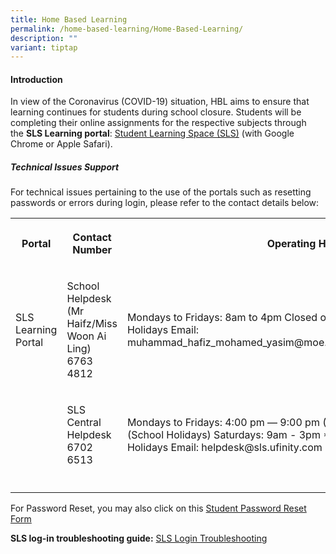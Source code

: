 ```yaml
---
title: Home Based Learning
permalink: /home-based-learning/Home-Based-Learning/
description: ""
variant: tiptap
---
```

<h4><strong>Introduction</strong></h4>
<p>In view of the Coronavirus&nbsp;(COVID-19) situation,&nbsp;HBL aims to
ensure that learning continues for students during school closure. Students
will be completing their online assignments for the respective subjects
through the&nbsp;<strong>SLS Learning portal</strong>:&nbsp;<a href="https://vle.learning.moe.edu.sg" rel="noopener noreferrer nofollow" target="_blank">Student Learning Space (SLS)</a> (with
Google Chrome or Apple Safari).</p>
<h5><strong>Technical Issues Support </strong></h5>
<p>For technical issues pertaining to the use of the portals such as resetting
passwords or errors during login, please refer to the contact details below:</p>
<table style="minWidth: 75px">
<colgroup>
<col>
<col>
<col>
</colgroup>
<tbody>
<tr>
<th rowspan="1" colspan="1">
<p>Portal</p>
</th>
<th rowspan="1" colspan="1">
<p>Contact Number</p>
</th>
<th rowspan="1" colspan="1">
<p>Operating Hours</p>
</th>
</tr>
<tr>
<td rowspan="1" colspan="1">
<p>SLS Learning Portal</p>
</td>
<td rowspan="1" colspan="1">
<p>School Helpdesk (Mr Haifz/Miss Woon Ai Ling) 6763 4812</p>
</td>
<td rowspan="1" colspan="1">
<p>Mondays to Fridays: 8am to 4pm Closed on Saturdays, Sunday and Public
Holidays Email: muhammad_hafiz_mohamed_yasim@moe.edu.sg/woon_ai_ling@moe.edu.sg</p>
</td>
</tr>
<tr>
<td rowspan="1" colspan="1">
<p></p>
</td>
<td rowspan="1" colspan="1">
<p>SLS Central Helpdesk 6702 6513</p>
</td>
<td rowspan="1" colspan="1">
<p>Mondays to Fridays: 4:00 pm ― 9:00 pm (School Days) 9:00 am ― 9:00 pm
(School Holidays) Saturdays: 9am - 3pm *Closed on Sundays and Public Holidays
Email: helpdesk@sls.ufinity.com</p>
</td>
</tr>
<tr>
<td rowspan="1" colspan="1">
<p></p>
</td>
<td rowspan="1" colspan="1">
<p></p>
</td>
<td rowspan="1" colspan="1">
<p></p>
</td>
</tr>
</tbody>
</table>
<p>For Password Reset, you may also click on this <a href="https://form.gov.sg/5cdcfea6cac839001734c5a9" rel="noopener noreferrer nofollow" target="_blank">Student Password Reset Form</a>
</p>
<p><strong>SLS log-in troubleshooting guide:</strong>&nbsp;<a href="https://www.learning.moe.edu.sg/login-troubleshooting/get-help/contact-sls-helpdesk/" rel="noopener nofollow" target="_blank">SLS Login Troubleshooting</a>
</p>